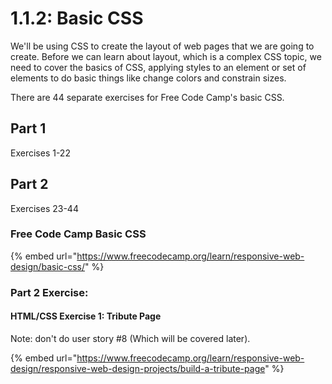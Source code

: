 # 1.1.2: Basic CSS

We'll be using CSS to create the layout of web pages that we are going to create. Before we can learn about layout, which is a complex CSS topic, we need to cover the basics of CSS, applying styles to an element or set of elements to do basic things like change colors and constrain sizes.

There are 44 separate exercises for Free Code Camp's basic CSS.

## Part 1

Exercises 1-22

## Part 2

Exercises 23-44

### Free Code Camp Basic CSS

{% embed url="https://www.freecodecamp.org/learn/responsive-web-design/basic-css/" %}

###  Part 2 Exercise:

#### HTML/CSS Exercise 1: Tribute Page

Note: don't do user story \#8 \(Which will be covered later\).

{% embed url="https://www.freecodecamp.org/learn/responsive-web-design/responsive-web-design-projects/build-a-tribute-page" %}

#### 

